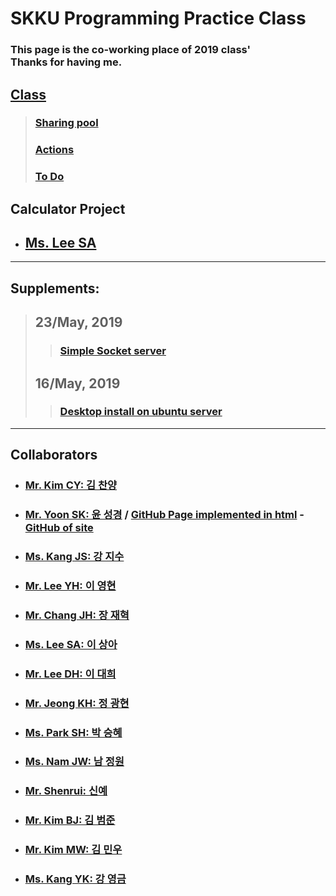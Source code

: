 # SKKU Programming Practice Class
### This page is the co-working place of 2019 class'<br> Thanks for having me.

## [Class](https://github.com/hochae2018/Java-program-practice-2019/projects/1)

> ### [Sharing pool](https://github.com/hochae2018/Java-program-practice-2019/projects/1#column-4815383)
> ### [Actions](https://github.com/hochae2018/Java-program-practice-2019/projects/1#column-4765584)
> ### [To Do](https://github.com/hochae2018/Java-program-practice-2019/projects/1#column-4765575)

## Calculator Project
- ## [Ms. Lee SA](https://github.com/sha-pizza/JAVApractice/tree/master/p1calculator)
------

## Supplements: 
> ## 23/May, 2019
>> ### [Simple Socket server](https://github.com/hochae2018/Java-program-practice-2019/blob/master/code/chatserver.jar)
> ## 16/May, 2019
>> ### [Desktop install on ubuntu server](https://github.com/hochae/AWS)
------

## Collaborators
- ### [Mr. Kim CY: 김 찬양](https://kimmothy.github.io/JAVAPractice2019/)
- ### [Mr. Yoon SK: 윤 성경](https://yoonseongkyeong.github.io/Coding-Highway/) / [GitHub Page implemented in html](https://yoonseongkyeong.github.io/) - [GitHub of site](https://github.com/YoonSeongKyeong/yoonseongkyeong.github.com)
- ### [Ms. Kang JS: 강 지수](https://rrruk.github.io/swe2023/)
- ### [Mr. Lee YH: 이 영현](https://younghyundev.github.io/javapractice/)
- ### [Mr. Chang JH: 장 재혁](https://jaehchangscsc.github.io/JavaClass/)
- ### [Ms. Lee SA: 이 상아](https://sha-pizza.github.io/JAVApractice/)
- ### [Mr. Lee DH: 이 대희](https://vckfnv.github.io/JavaSimple/)
- ### [Mr. Jeong KH: 정 광현](https://nowukh.github.io/java2019-1/)
- ### [Ms. Park SH: 박 승혜](https://seungly.github.io/JAVA-Implementation-of-Programming/)
- ### [Ms. Nam JW: 남 정원](https://namjungwon.github.io/java/)
- ### [Mr. Shenrui: 신예](https://shenrui95.github.io/java/)
- ### [Mr. Kim BJ: 김 범준](https://github.com/BeomjunKim14/test)
- ### [Mr. Kim MW: 김 민우](https://minwoo19930301.github.io/Homework/)
- ### [Ms. Kang YK: 강 영금](https://yeonggeumkang.github.io/2019-1-JAVA/)
         
                  


